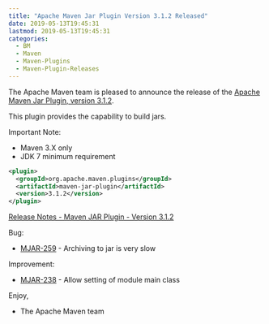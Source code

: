 ```yaml
---
title: "Apache Maven Jar Plugin Version 3.1.2 Released"
date: 2019-05-13T19:45:31
lastmod: 2019-05-13T19:45:31
categories:
  - BM
  - Maven
  - Maven-Plugins
  - Maven-Plugin-Releases
---
```

The Apache Maven team is pleased to announce the release of the 
[Apache Maven Jar Plugin, version 3.1.2](https://maven.apache.org/plugins/maven-jar-plugin/).

This plugin provides the capability to build jars.

Important Note: 

 * Maven 3.X only
 * JDK 7 minimum requirement


```xml
<plugin>
  <groupId>org.apache.maven.plugins</groupId>
  <artifactId>maven-jar-plugin</artifactId>
  <version>3.1.2</version>
</plugin>
```

<!-- more -->

[Release Notes - Maven JAR Plugin - Version 3.1.2](https://issues.apache.org/jira/secure/ReleaseNote.jspa?projectId=12317526&version=12344629)


Bug:

 * [MJAR-259] - Archiving to jar is very slow

Improvement:

 * [MJAR-238] - Allow setting of module main class

Enjoy,

- The Apache Maven team


[MJAR-259]: https://issues.apache.org/jira/browse/MJAR-259
[MJAR-238]: https://issues.apache.org/jira/browse/MJAR-238
